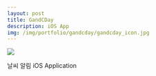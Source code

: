 ```yaml
---
layout: post
title: GandCDay
description: iOS App
img: /img/portfolio/gandcday/gandcday_icon.jpg
---
```


<div class="col three caption">
	<a href="https://itunes.apple.com/kr/app/id1080578364?mt=8" target="_blank">
		<img class="market_img" src="{{ site.baseurl }}/img/market_apple.png"/>
	</a>
</div>

날씨 알림 iOS Application


<div class="img_row">
	<img class="col one" src="{{ site.baseurl }}/img/portfolio/gandcday/gandcday_1.jpeg" alt="" title="screenshot1 image"/>
	<img class="col one" src="{{ site.baseurl }}/img/portfolio/gandcday/gandcday_2.jpeg" alt="" title="screenshot2 image"/>
</div>
